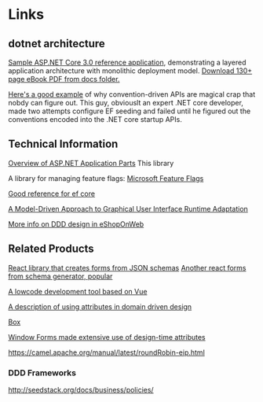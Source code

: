﻿# Links

## dotnet architecture 
[Sample ASP.NET Core 3.0 reference application](https://github.com/dotnet-architecture/eShopOnWeb), 
demonstrating a layered application architecture with monolithic deployment model. 
[Download 130+ page eBook PDF from docs folder.](https://docs.microsoft.com/en-us/dotnet/architecture/modern-web-apps-azure/index)

[Here's a good example](https://wildermuth.com/2018/01/10/Re-thinking-Running-Migrations-and-Seeding-in-ASP-NET-Core-2-0) of why convention-driven APIs are magical crap that nobdy can figure out.
This guy, obviouslt an expert .NET core developer, made two attempts configure EF seeding and failed until he figured out the conventions encoded into the .NET core startup APIs.


## Technical Information
[Overview of ASP.NET Application Parts](https://docs.microsoft.com/en-us/aspnet/core/mvc/advanced/app-parts?view=aspnetcore-3.0)
This library 

A library for managing feature flags: 
[Microsoft Feature Flags](https://github.com/microsoft/FeatureManagement-Dotnet)

[Good reference for ef core](https://www.learnentityframeworkcore.com/dbcontext)

[A Model-Driven Approach to Graphical User Interface Runtime Adaptation](http://ceur-ws.org/Vol-641/paper_15.pdf)
  
[More info on DDD design in eShopOnWeb](https://docs.microsoft.com/en-us/dotnet/architecture/microservices/microservice-ddd-cqrs-patterns/infrastructure-persistence-layer-implemenation-entity-framework-core)

## Related Products

[React library that creates forms from JSON schemas](https://uniforms.tools/docs/uth-bridge-concept)
[Another react forms from schema generator, popular](https://github.com/rjsf-team/react-jsonschema-form)

[A lowcode development tool based on Vue](retool.com)

[A description of using attributes in domain driven design](https://www.researchgate.net/publication/311980398_Domain-driven_design_patterns_A_metadata-based_approach)

[Box](http://box.com)

[Window Forms made extensive use of design-time attributes](https://flylib.com/books/en/1.41.1/)


https://camel.apache.org/manual/latest/roundRobin-eip.html

### DDD Frameworks
http://seedstack.org/docs/business/policies/
